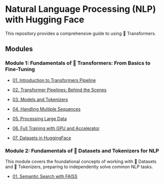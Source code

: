 # Natural Language Processing (NLP) with Hugging Face

This repository provides a comprehensive guide to using 🤗 Transformers.

## Modules

### Module 1: Fundamentals of 🤗 Transformers: From Basics to Fine-Tuning

- [01. Introduction to Transformers Pipeline](https://github.com/AnkitaMungalpara/HuggingFace-NLP/blob/main/00_Transformers_Pipeline_Introduction.ipynb)
  
- [02. Transformer Pipelines: Behind the Scenes](https://github.com/AnkitaMungalpara/HuggingFace-NLP/blob/main/01_Behind_the_scenes_pipeline.ipynb)
  
- [03. Models and Tokenizers](https://github.com/AnkitaMungalpara/HuggingFace-NLP/blob/main/02_Transformers_Models_and_Tokenizers.ipynb)

- [04. Handling Multiple Sequences](https://github.com/AnkitaMungalpara/HuggingFace-NLP/blob/main/03_Handling_Multiple_Sequences_Transformers.ipynb)

- [05. Processing Large Data](https://github.com/AnkitaMungalpara/HuggingFace-NLP/blob/main/04_Processing_Data_Hugging_Face_Transformers.ipynb)
  
- [06. Full Training with GPU and Accelerator](https://github.com/AnkitaMungalpara/HuggingFace-NLP/blob/main/06_Full_Training_HuggingFace_Transformers.ipynb)

- [07. Datasets in HuggingFace](https://github.com/AnkitaMungalpara/HuggingFace-NLP/blob/main/07_Datasets_in_HuggingFace.ipynb)

### Module 2: Fundamentals of 🤗 Datasets and Tokenizers for NLP

This module covers the foundational concepts of working with 🤗 Datasets and 🤗 Tokenizers, preparing to independently solve common NLP tasks.

- [01. Semantic Search with FAISS](https://github.com/AnkitaMungalpara/HuggingFace-NLP/blob/main/08_Semantic_Search_with_FAISS.ipynb)

